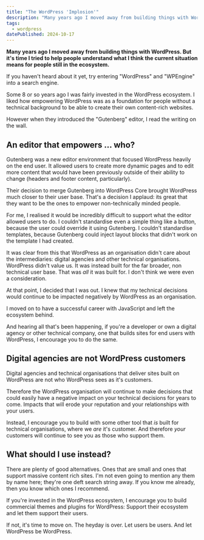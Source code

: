 ```yaml
---
title: "The WordPress 'Implosion'"
description: "Many years ago I moved away from building things with WordPress. But it's time I tried to help people understand what I think the current situation means for people still in the ecosystem."
tags: 
  - wordpress
datePublished: 2024-10-17
---
```

**Many years ago I moved away from building things with WordPress. But it's time I tried to help people understand what I think the current situation means for people still in the ecosystem.**

If you haven't heard about it yet, try entering "WordPress" and "WPEngine" into a search engine.

Some 8 or so years ago I was fairly invested in the WordPress ecosystem. I liked how empowering WordPress was as a foundation for people without a technical background to be able to create their own content-rich websites.

However when they introduced the "Gutenberg" editor, I read the writing on the wall.

## An editor that empowers ... who?

Gutenberg was a new editor environment that focused WordPress heavily on the end user. It allowed users to create more dynamic pages and to edit more content that would have been previously outside of their ability to change (headers and footer content, particularly).

Their decision to merge Gutenberg into WordPress Core brought WordPress much closer to their user base. That's a decision I applaud: its great that they want to be the ones to empower non-technically minded people.

For me, I realised it would be incredibly difficult to support what the editor allowed users to do. I couldn't standardise even a simple thing like a button, because the user could override it using Gutenberg. I couldn't standardise templates, because Gutenberg could inject layout blocks that didn't work on the template I had created.

It was clear from this that WordPress as an organisation didn't care about the intermediaries: digital agencies and other technical organisations. WordPress didn't value us. It was instead built for the far broader, non technical user base. That was _all_ it was built for. I don't think we were even a consideration.

At that point, I decided that I was out. I knew that my technical decisions would continue to be impacted negatively by WordPress as an organisation.

I moved on to have a successful career with JavaScript and left the ecosystem behind.

And hearing all that's been happening, if you're a developer or own a digital agency or other technical company, one that builds sites for end users with WordPress, I encourage you to do the same.

## Digital agencies are not WordPress customers

Digital agencies and technical organisations that deliver sites built on WordPress are not who WordPress sees as it's customers. 

Therefore the WordPress organisation will continue to make decisions that could easily have a negative impact on your technical decisions for years to come. Impacts that will erode your reputation and your relationships with your users.

Instead, I encourage you to build with some other tool that _is_ built for technical organisations, where we _are_ it's customer. And therefore _your_ customers will continue to see you as those who support them.

## What should I use instead?

There are plenty of good alternatives. Ones that are small and ones that support massive content rich sites. I'm not even going to mention any them by name here; they're one deft search string away. If you know me already, then you know which ones I recommend.

If you're invested in the WordPress ecosystem, I encourage you to build commercial themes and plugins for WordPress: Support their ecosystem and let them support their users.

If not, it's time to move on. The heyday is over. Let users be users. And let WordPress be WordPress.